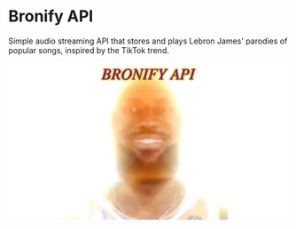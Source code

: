 # Bronify API

Simple audio streaming API that stores and plays Lebron James' parodies of popular songs, inspired by the TikTok trend.

![Bronify Meme](./media/bronify.png?raw=true "Bronify Meme")
